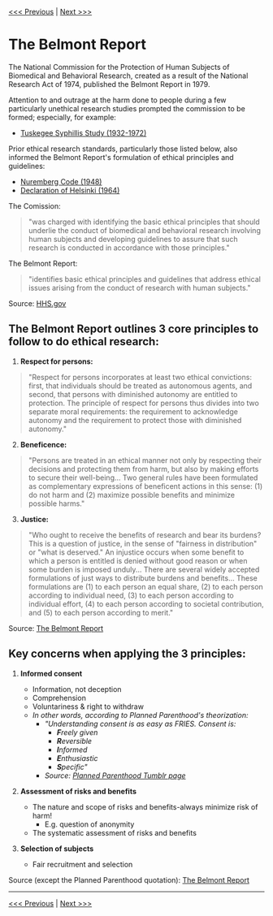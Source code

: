 [<<< Previous](institutional.md) | [Next >>>](irb.md)

# The Belmont Report 

The National Commission for the Protection of Human Subjects of Biomedical and Behavioral Research, created as a result of the National Research Act of 1974, published the Belmont Report in 1979.   

Attention to and outrage at the harm done to people during a few particularly unethical research studies prompted the commission to be formed; especially, for example:  
* [Tuskegee Syphillis Study (1932-1972)](https://www.cdc.gov/tuskegee/index.html)  

Prior ethical research standards, particularly those listed below, also informed the Belmont Report's formulation of ethical principles and guidelines:  
* [Nuremberg Code (1948)](https://history.nih.gov/research/downloads/nuremberg.pdf)  
* [Declaration of Helsinki (1964)](https://www.wma.net/policies-post/wma-declaration-of-helsinki-ethical-principles-for-medical-research-involving-human-subjects/)   

The Comission:
> "was charged with identifying the basic ethical principles that should underlie the conduct of biomedical and behavioral research involving human subjects and developing guidelines to assure that such research is conducted in accordance with those principles."  

The Belmont Report:
> "identifies basic ethical principles and guidelines that address ethical issues arising from the conduct of research with human subjects."  

Source: [HHS.gov](https://www.hhs.gov/ohrp/regulations-and-policy/belmont-report/index.html)  


## The Belmont Report outlines 3 core principles to follow to do ethical research:  

1. **Respect for persons:**  
> "Respect for persons incorporates at least two ethical convictions: first, that individuals should be treated as autonomous agents, and second, that persons with diminished autonomy are entitled to protection. The principle of respect for persons thus divides into two separate moral requirements: the requirement to acknowledge autonomy and the requirement to protect those with diminished autonomy."  

2. **Beneficence:**
> "Persons are treated in an ethical manner not only by respecting their decisions and protecting them from harm, but also by making efforts to secure their well-being... Two general rules have been formulated as complementary expressions of beneficent actions in this sense: (1) do not harm and (2) maximize possible benefits and minimize possible harms."  

3. **Justice:**
> "Who ought to receive the benefits of research and bear its burdens? This is a question of justice, in the sense of "fairness in distribution" or "what is deserved." An injustice occurs when some benefit to which a person is entitled is denied without good reason or when some burden is imposed unduly... There are several widely accepted formulations of just ways to distribute burdens and benefits... These formulations are (1) to each person an equal share, (2) to each person according to individual need, (3) to each person according to individual effort, (4) to each person according to societal contribution, and (5) to each person according to merit."  

Source: [The Belmont Report](https://www.hhs.gov/ohrp/regulations-and-policy/belmont-report/index.html#xbasic)  

## Key concerns when applying the 3 principles:
 
1. **Informed consent**
	* Information, not deception
	* Comprehension
	* Voluntariness & right to withdraw  
	* *In other words, according to Planned Parenthood's theorization:* 
		* *"Understanding consent is as easy as FRIES. Consent is:*  
			* ***F**reely given*  
			* ***R**eversible*  
			* ***I**nformed*  
			* ***E**nthusiastic*  
			* ***S**pecific"*  
		* *Source: [Planned Parenthood Tumblr page](http://plannedparenthood.tumblr.com/post/148506806862/understanding-consent-is-as-easy-as-fries-consent)*  

2. **Assessment of risks and benefits**
	* The nature and scope of risks and benefits-always minimize risk of harm!
		* E.g. question of anonymity
	* The systematic assessment of risks and benefits  

3. **Selection of subjects**
	* Fair recruitment and selection 

Source (except the Planned Parenthood quotation): [The Belmont Report](https://www.hhs.gov/ohrp/regulations-and-policy/belmont-report/index.html#xbasic)  

******

[<<< Previous](institutional.md) | [Next >>>](irb.md)
